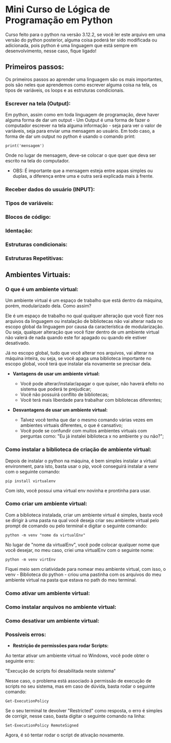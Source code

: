 # Mini Curso de Lógica de Programação em Python
Curso feito para o python na versão 3.12.2, se você ler este arquivo em uma versão do python posterior, alguma coisa poderá ter sido modificada ou adicionada, pois python é uma linguagem que está sempre em desenvolvimento, nesse caso, fique ligado!

## Primeiros passos:
Os primeiros passos ao aprender uma linguagem são os mais importantes, pois são neles que aprendemos como escrever alguma coisa na tela, os tipos de variáveis, os loops e as estruturas condicionais.

### Escrever na tela (Output):
 Em python, assim como em toda linguagem de programação, deve haver alguma forma de dar um output - Um Output é uma forma de fazer o computador escrever na tela alguma informação - 
 seja para ver o valor de variáveis, seja para enviar uma mensagem ao usuário. Em todo caso, a forma de dar um output no python é usando o comando print:

 ```
print('mensagem')
```
Onde no lugar de mensagem, deve-se colocar o que quer que deva ser escrito na tela do computador.

- OBS: É importante que a mensagem esteja entre aspas simples ou duplas, a diferença entre uma e outra será explicada mais à frente.

### Receber dados do usuário (INPUT):
### Tipos de variáveis:
### Blocos de código:
### Identação:
### Estruturas condicionais:
### Estruturas Repetitivas:

## Ambientes Virtuais:
### O que é um ambiente virtual:
Um ambiente virtual é um espaço de trabalho que está dentro da máquina, porém, modularizado dela. Como assim?<br>

Ele é um espaço de trabalho no qual qualquer alteração que você fizer nos arquivos da linguagem ou instalação de bibliotecas não vai alterar nada no escopo global da linguagem por causa da característica de modularização. Ou seja, qualquer alteração que você fizer dentro de um ambiente virtual não valerá de nada quando este for apagado ou quando ele estiver desativado.<br>

Já no escopo global, tudo que você alterar nos arquivos, vai alterar na máquina inteira, ou seja, se você apaga uma biblioteca importante no escopo global, você terá que instalar ela novamente se precisar dela.<br>

- <strong>Vantagens de usar um ambiente virtual:</strong>
  - Você pode alterar/instalar/apagar o que quiser, não haverá efeito no sistema que poderá te prejudicar;
  - Você não possuirá conflito de bibliotecas;
  - Você terá mais liberdade para trabalhar com bibliotecas diferentes;

- <strong>Desvantagens de usar um ambiente virtual:</strong>
  - Talvez você tenha que dar o mesmo comando várias vezes em ambientes virtuais diferentes, o que é cansativo;
  - Você pode se confundir com muitos ambientes virtuais com perguntas como: "Eu já instalei biblioteca x no ambiente y ou não?";

### Como instalar a biblioteca de criação de ambiente virtual:
Depois de instalar o python na máquina, é bem simples instalar a virtual environment, para isto, basta usar o pip, você conseguirá instalar a venv com o seguinte comando:
```
pip install virtualenv
```
Com isto, você possui uma virtual env novinha e prontinha para usar.

### Como criar um ambiente virtual:
Com a biblioteca instalada, criar um ambiente virtual é simples, basta você se dirigir à uma pasta na qual você deseja criar seu ambiente virtual pelo prompt de comando ou pelo terminal e digitar o seguinte comando:
```
python -m venv "nome da virtualEnv"
```
No lugar de "nome da virtualEnv", você pode colocar qualquer nome que você desejar, no meu caso, criei uma virtualEnv com o seguinte nome:
```
python -m venv virtEnv
```
Fiquei meio sem criatividade para nomear meu ambiente virtual, com isso, o venv - Biblioteca do python - criou uma pastinha com os arquivos do meu ambiente virtual na pasta que estava no path do meu terminal.

### Como ativar um ambiente virtual:
### Como instalar arquivos no ambiente virtual:
### Como desativar um ambiente virtual:

### Possíveis erros:
- <strong>Restrição de permissões para rodar Scripts:</strong><br>

Ao tentar ativar um ambiente virtual no Windows, você pode obter o seguinte erro:<br>

"Execução de scripts foi desabilitada neste sistema"<br>

Nesse caso, o problema está associado à permissão de execução de scripts no seu sistema, mas em caso de dúvida, basta rodar o seguinte comando:<br>

```
Get-ExecutionPolicy
```

 Se o seu terminal te devolver "Restricted" como resposta, o erro é simples de corrigir, nesse caso, basta digitar o seguinte comando na linha:<br>
 
```
Set-ExecutionPolicy RemoteSigned
```

 Agora, é só tentar rodar o script de ativação novamente.
